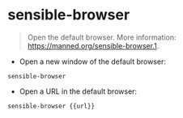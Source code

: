 # sensible-browser

> Open the default browser.
> More information: <https://manned.org/sensible-browser.1>.

- Open a new window of the default browser:

`sensible-browser`

- Open a URL in the default browser:

`sensible-browser {{url}}`
